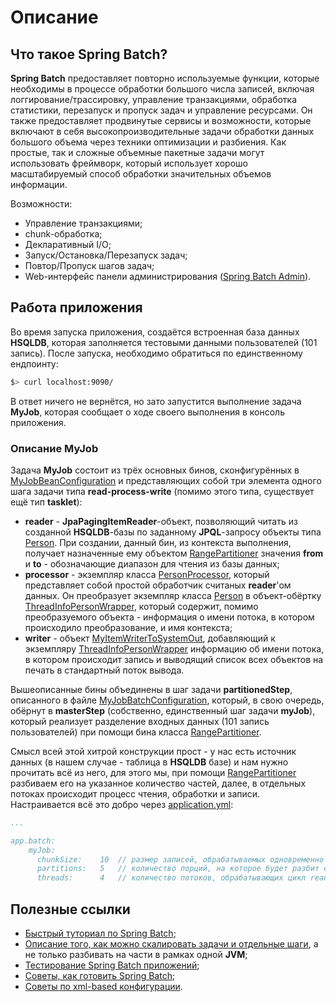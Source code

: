 # Описание #

## Что такое Spring Batch? ##

**Spring Batch** предоставляет повторно используемые функции, которые необходимы в процессе обработки большого числа записей, включая логгирование/трассировку, управление транзакциями, обработка статистики, перезапуск и пропуск задач и управление ресурсами. Он также предоставляет продвинутые сервисы и возможности, которые включают в себя высокопроизводительные задачи обработки данных большого объема через техники оптимизации и разбиения. Как простые, так и сложные объемные пакетные задачи могут использовать фреймворк, который использует хорошо масштабируемый способ обработки значительных объемов информации.

Возможности:

* Управление транзакциями;
* chunk-обработка;
* Декларативный I/O;
* Запуск/Остановка/Перезапуск задач;
* Повтор/Пропуск шагов задач;
* Web-интерфейс панели администрирования ([Spring Batch Admin](https://github.com/codecentric/spring-boot-starter-batch-web)).

## Работа приложения ##

Во время запуска приложения, создаётся встроенная база данных **HSQLDB**, которая заполняется тестовыми данными пользователей (101 запись). После запуска, необходимо обратиться по единственному ендпоинту:

```bash
$> curl localhost:9090/
```

В ответ ничего не вернётся, но зато запустится выполнение задача **MyJob**, которая сообщает о ходе своего выполнения в консоль приложения.

### Описание MyJob ###

Задача **MyJob** состоит из трёх основных бинов, сконфигурённых в [MyJobBeanConfiguration](https://github.com/xxlabaza/spring-batch-example/blob/master/src/main/java/ru/xxlabaza/test/batch/job/MyJobBeanConfiguration.java) и представляющих собой три элемента одного шага задачи типа **read-process-write** (помимо этого типа, существует ещё тип **tasklet**):

* **reader** - **JpaPagingItemReader**-объект, позволяющий читать из созданной **HSQLDB**-базы по заданному **JPQL**-запросу объекты типа [Person](https://github.com/xxlabaza/spring-batch-example/blob/master/src/main/java/ru/xxlabaza/test/batch/model/Person.java). При создании, данный бин, из контекста выполнения, получает назначенные ему объектом [RangePartitioner](https://github.com/xxlabaza/spring-batch-example/blob/master/src/main/java/ru/xxlabaza/test/batch/job/RangePartitioner.java) значения **from** и **to** - обозначающие диапазон для чтения из базы данных;
* **processor** - экземпляр класса [PersonProcessor](https://github.com/xxlabaza/spring-batch-example/blob/master/src/main/java/ru/xxlabaza/test/batch/job/PersonProcessor.java), который представляет собой простой обработчик считаных **reader**'ом данных. Он преобразует экземпляр класса [Person](https://github.com/xxlabaza/spring-batch-example/blob/master/src/main/java/ru/xxlabaza/test/batch/model/Person.java) в объект-обёртку [ThreadInfoPersonWrapper](https://github.com/xxlabaza/spring-batch-example/blob/master/src/main/java/ru/xxlabaza/test/batch/job/ThreadInfoPersonWrapper.java), который содержит, помимо преобразуемого объекта - информация о имени потока, в котором происходило преобразование, и имя контекста;
* **writer** - объект [MyItemWriterToSystemOut](https://github.com/xxlabaza/spring-batch-example/blob/master/src/main/java/ru/xxlabaza/test/batch/job/MyJobBeanConfiguration.java), добавляющий к экземпляру [ThreadInfoPersonWrapper](https://github.com/xxlabaza/spring-batch-example/blob/master/src/main/java/ru/xxlabaza/test/batch/job/ThreadInfoPersonWrapper.java) информацию об имени потока, в котором происходит запись и выводящий список всех объектов на печать в стандартный поток вывода.

Вышеописанные бины объединены в шаг задачи **partitionedStep**, описанного в файле [MyJobBatchConfiguration](https://github.com/xxlabaza/spring-batch-example/blob/master/src/main/java/ru/xxlabaza/test/batch/job/MyJobBatchConfiguration.java), который, в свою очередь, обёрнут в **masterStep** (собственно, единственный шаг задачи **myJob**), который реализует разделение входных данных (101 запись пользователей) при помощи бина класса [RangePartitioner](https://github.com/xxlabaza/spring-batch-example/blob/master/src/main/java/ru/xxlabaza/test/batch/job/RangePartitioner.java).

Смысл всей этой хитрой конструкции прост - у нас есть источник данных (в нашем случае - таблица в **HSQLDB** базе) и нам нужно прочитать всё из него, для этого мы, при помощи [RangePartitioner](https://github.com/xxlabaza/spring-batch-example/blob/master/src/main/java/ru/xxlabaza/test/batch/job/RangePartitioner.java) разбиваем его на указанное количество частей, далее, в отдельных потоках происходит процесс чтения, обработки и записи. Настраивается всё это добро через [application.yml](https://github.com/xxlabaza/spring-batch-example/blob/master/src/main/resources/application.yml):

```yaml
...

app.batch:
    myJob:
      chunkSize:    10  // размер записей, обрабатываемых одновременно в рамках одной порции
      partitions:   5   // количество порций, на которое будет разбит считываемый источник
      threads:      4   // количество потоков, обрабатывающих цикл read-process-write
```

## Полезные ссылки ##

* [Быстрый туториал по Spring Batch](http://www.javacodegeeks.com/2015/03/spring-batch-tutorial.html);
* [Описание того, как можно скалировать задачи и отдельные шаги](http://stackoverflow.com/a/29108483), а не только разбивать на части в рамках одной **JVM**;
* [Тестирование Spring Batch приложений](https://blog.codecentric.de/en/2015/12/testing-spring-batch-applications/);
* [Советы, как готовить Spring Batch](https://blog.codecentric.de/en/2014/11/enterprise-java-batch-best-practice-architecture/);
* [Советы по xml-based конфигурации](https://blog.codecentric.de/en/2014/08/writing-jsr-352-style-jobs-spring-batch-part-1-configuration-options/).
